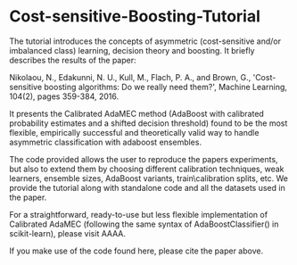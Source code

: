 # Cost-sensitive-Boosting-Tutorial
The tutorial introduces the concepts of asymmetric (cost-sensitive and/or imbalanced class) learning, decision theory and boosting. It briefly describes the results of the paper:

Nikolaou, N., Edakunni, N. U., Kull, M., Flach, P. A., and Brown, G., 'Cost-sensitive boosting algorithms: Do we really need them?', Machine Learning, 104(2), pages 359-384, 2016.

It presents the Calibrated AdaMEC method (AdaBoost with calibrated probability estimates and a shifted decision threshold) found to be the most flexible, empirically successful and theoretically valid way to handle asymmetric classification with adaboost ensembles.

The code provided allows the user to reproduce the papers experiments, but also to extend them by choosing different calibration techniques, weak learners, ensemble sizes, AdaBoost variants, train\calibration splits, etc. We provide the tutorial along with standalone code and all the datasets used in the paper.

For a straightforward, ready-to-use but less flexible implementation of Calibrated AdaMEC (following the same syntax of AdaBoostClassifier() in scikit-learn), please visit AAAA.

If you make use of the code found here, please cite the paper above.
